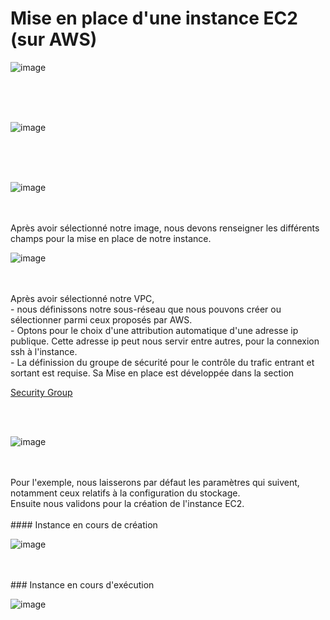 # Mise en place d'une instance EC2 (sur AWS)

![image](https://github.com/abiForSofteam/aws/assets/56606441/744a2fb9-5c0f-43f3-ad7d-75daffeca572)

<br />
<br />
<br />

![image](https://github.com/abiForSofteam/aws/assets/56606441/2053a582-8541-44da-9f07-3994a4ff3ad2)


<br />
<br />
<br />

![image](https://github.com/abiForSofteam/aws/assets/56606441/9d1a6728-18ae-4b4b-ae22-690996d17653)

<br />
<br />
Après avoir sélectionné notre image, nous devons renseigner les différents champs pour la mise en place de notre instance.

![image](https://github.com/abiForSofteam/aws/assets/56606441/cea22682-f84a-4947-bf19-c9776eb1f006)


<br />
<br />
Après avoir sélectionné notre VPC, 
<br /> - nous définissons notre sous-réseau que nous pouvons créer ou sélectionner parmi ceux proposés par AWS.
<br />  - Optons pour le choix d'une attribution automatique d'une adresse ip publique.
Cette adresse ip peut nous servir entre autres, pour la connexion ssh à l'instance.
<br /> - La définission du groupe de sécurité pour le contrôle du trafic entrant et sortant est requise.
Sa Mise en place est développée dans la section 

[Security Group](https://github.com/abiForSofteam/aws/blob/main/security-groups.md)

<br /><br />

![image](https://github.com/abiForSofteam/aws/assets/56606441/eaddcbc7-88d5-4e67-b77c-b2d6dc6c88ba)

<br />
<br />
Pour l'exemple, nous laisserons par défaut les paramètres qui suivent, notamment ceux relatifs à la configuration du stockage.
<br />Ensuite nous validons pour la création de l'instance EC2.

<br />
<br />
#### Instance en cours de création

![image](https://github.com/abiForSofteam/aws/assets/56606441/fdb76df6-df21-41ab-a736-eb866947dafa)


<br />
<br />
### Instance en cours d'exécution

![image](https://github.com/abiForSofteam/aws/assets/56606441/9b221786-1f46-43ae-a794-53d15b60576c)





